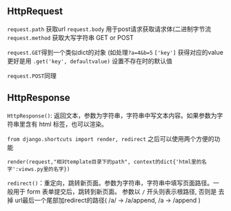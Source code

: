 ## HttpRequest
`request.path` 获取url
`request.body` 用于post请求获取请求体(二进制字节流
`request.method` 获取大写字符串 GET or POST 

`request.GET`得到一个类似dict的对象  (如处理`?a=4&b=5`
`['key']`  获得对应的value
更好是用 `.get('key', defaultvalue)` 设置不存在时的默认值

`request.POST`同理

## HttpResponse

`HttpResponse()`: 返回文本，参数为字符串，字符串中写文本内容。如果参数为字符串里含有 html 标签，也可以渲染。

`from django.shortcuts import render, redirect` 之后可以使用两个方便的功能

`render(request,"相对template目录下的path", context的dict{'html里的名字':views.py里的名字})`

`redirect()`：重定向，跳转新页面。参数为字符串，字符串中填写页面路径。一般用于 form 表单提交后，跳转到新页面。
参数以 `/` 开头则表示根路径, 否则是 去掉 url最后一个尾部加redirect的路径( /a/ -> /a/append,  /a -> /append )